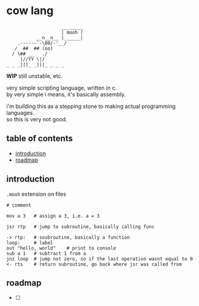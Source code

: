 
# cow lang    
```
                    ________
                    | mooh |
           __n__n__ |______|
    .------`-\00/-'__/
   /  ##  ## (oo)
  / \## __   ./
     |//YY \|/
_ _ _|||_ _|||_ _ _ _
```

__WIP__ still unstable, etc.

very simple scripting language, written in c. <br>
by very simple i means, it's basically assembly. <br>

i'm building this as a stepping stone to making actual programming languages. <br>
so this is very not good. <br>


## table of contents
   - [introduction]()
   - [roadmap]()


## introduction

`.mooh` extension on files

```
# comment

mov a 3   # assign a 3, i.e. a = 3

jsr rtp   # jump to subroutine, basically calling func

-> rtp:   # soubroutine, basically a function
loop:     # label
out "hello, world"    # print to console
sub a 1   # subtract 1 from a
jnz loop  # jump not zero, so if the last operation wasnt equal to 0
<- rts    # return subroutine, go back where jsr was called from 

```

## roadmap

 - [ ] 

